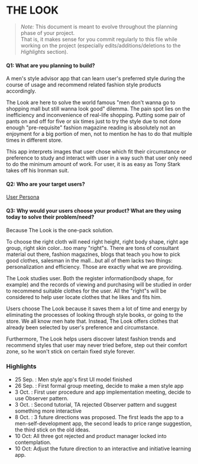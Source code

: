 # THE LOOK

 > _Note:_ This document is meant to evolve throughout the planning phase of your project.    
 > That is, it makes sense for you commit regularly to this file while working on the project (especially edits/additions/deletions to the _Highlights_ section).

#### Q1: What are you planning to build?

A men's style advisor app that can learn user's preferred style during the course of usage and recommend related fashion style products accordingly.

The Look are here to solve the world famous "men don't wanna go to shopping mall but still wanna look good" dilemma. The pain spot lies on the inefficiency and inconvenience of real-life shopping. Putting some pair of pants on and off for five or six times just to try the style due to not done enough "pre-requisite" fashion magazine reading is absolutely not an enjoyment for a big portion of men, not to mention he has to do that multiple times in different store.

This app interprets images that user chose which fit their circumstance or preference to study and interact with user in a way such that user only need to do the minimum amount of work. For user, it is as easy as Tony Stark takes off his Ironman suit.

#### Q2: Who are your target users?

[User Persona](https://drive.google.com/file/d/0B9rhmRtaxtTQc0t2a1V5VjBoZEE/view?usp=sharing)

#### Q3: Why would your users choose your product? What are they using today to solve their problem/need?

Because The Look is the one-pack solution.

To choose the right cloth will need right height, right body shape, right age group, right skin color...too many "right"s. There are tons of consultant material out there, fashion magazines, blogs that teach you how to pick good clothes, salesman in the mall...but all of them lacks two things: personalization and efficiency. Those are exactly what we are providing.

The Look studies user. Both the register information(body shape, for example) and the records of viewing and purchasing will be studied in order to recommend suitable clothes for the user.  All the "right"s will be considered to help user locate clothes that he likes and fits him.

Users choose The Look because it saves them a lot of time and energy by eliminating the processes of looking through style books, or going to the store. We all know men hate that. Instead, The Look offers clothes that already been selected by user's preference and circumstance. 

Furthermore, The Look helps users discover latest fashion trends and recommend styles that user may never tried before, step out their comfort zone, so he won't stick on certain fixed style forever.

### Highlights

* 25 Sep. : Men style app's first UI model finished
* 26 Sep. : First formal group meeting, decide to make a men style app
* 3 Oct. : First user procedure and app implementation meeting, decide to use Observer pattern.
* 3 Oct. : Second tutorial, TA rejected Observer pattern and suggest something more interactive
* 8 Oct. : 3 future directions was proposed. The first leads the app to a men-self-development app, the second leads to price range suggestion, the third stick on the old ideas. 
* 10 Oct: All three got rejected and product manager locked into contemplation.
* 10 Oct: Adjust the future direction to an interactive and initiative learning app.
